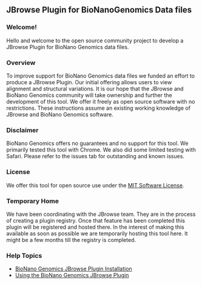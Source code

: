 ## JBrowse Plugin for BioNanoGenomics Data files

### Welcome!
Hello and welcome to the open source community project to develop a JBrowse Plugin for BioNano Genomics data files.  

### Overview 
To improve support for BioNano Genomics data files we funded an effort to produce a JBrowse Plugin.  Our initial offering allows users to view alignment and structural variations.  It is our hope that the JBrowse and BioNano Genomics community will take ownership and further the development of this tool.  We offer it freely as open source software with no restrictions.  These instructions assume an existing working knowledge of JBrowse and BioNano Genomics software.   

### Disclaimer
BioNano Genomics offers no guarantees and no support for this tool.  We primarily tested this tool with Chrome.  We also did some limited testing with Safari.  Please refer to the issues tab for outstanding and known issues. 

### License
We offer this tool for open source use under the [MIT Software License](https://opensource.org/licenses/MIT). 

### Temporary Home
We have been coordinating with the JBrowse team.  They are in the process of creating a plugin registry.  Once that feature has been completed this plugin will be registered and hosted there.  In the interest of making this available as soon as possible we are temporarily hosting this tool here.   It might be a few months till the registry is completed.  

### Help Topics
* [BioNano Genomics JBrowse Plugin Installation](https://github.com/bionanogenomics/JBrowsePlugin/wiki/BioNano-Genomics-Plugin-Installation)
* [Using the BioNano Genomics JBrowse Plugin](https://github.com/bionanogenomics/JBrowsePlugin/wiki/Using-the-BioNano-Genomics-JBrowse-Plugin)